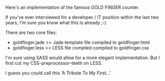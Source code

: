 Here's an implementation of the famous GOLD FINGER counter.

If you've ever interviewed for a developer / IT position within the last two years, I'm sure you know what this is already ;-)

There are two core files:
- goldfinger.jade >> Jade template file compiled to goldfinger.html 
- goldfinger.less >> LESS file compiled compiled to goldfinger.css

I'm sure using SASS would allow for a more elegant implementation.  But I first cut my CSS-preprocessor-teeth on LESS.

I guess you could call this 'A Tribute To My First...'
